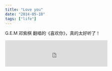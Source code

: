 ```yaml
---
title: "Love you"
date: "2014-05-18"
tags: ["life"]
---
```

G.E.M 邓紫棋 翻唱的《喜欢你》，真的太好听了！<!--more-->

<iframe frameborder="no" border="0" marginwidth="0" marginheight="0" width=330 height=86 src="http://music.163.com/outchain/player?type=2&id=28949444&auto=1&height=66"></iframe>

<!-- <audio width="300" height="32"
style="margin: auto; top: 0; right: 0; bottom: 0; left: 0;"
controls="controls"
autoplay="autoplay"
name="media"
src="/music/love-you.mp3">
</audio> -->
